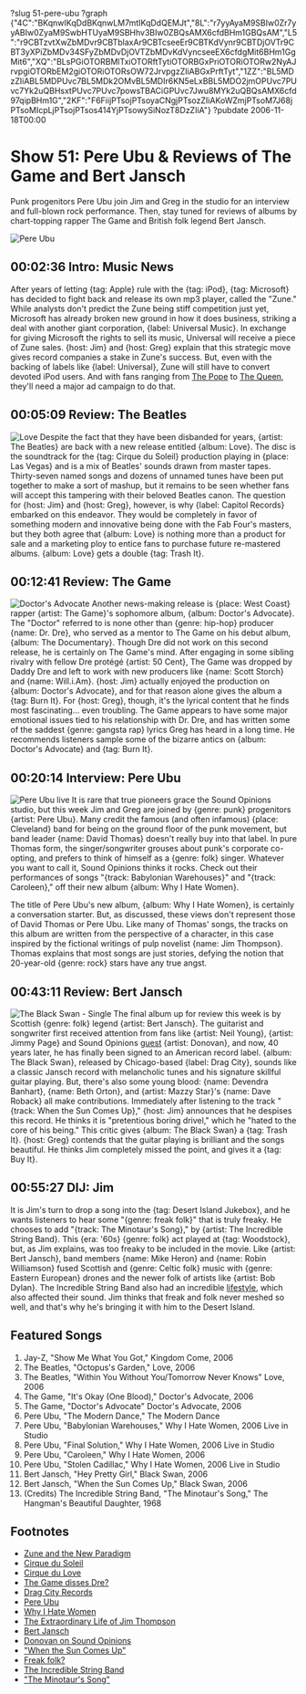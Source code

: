 ?slug 51-pere-ubu
?graph {"4C":"BKqnwIKqDdBKqnwLM7mtIKqDdQEMJt","8L":"r7yyAyaM9SBIw0Zr7yyABIw0ZyaM9SwbHTUyaM9SBHhv3BIw0ZBQsAMX6cfdBHm1GBQsAM","L5":"r9CBTzvtXwZbMDvr9CBTblaxAr9CBTcseeEr9CBTKdVynr9CBTDjOVTr9CBT3yXPiZbMDv34SFyZbMDvDjOVTZbMDvKdVyncseeEX6cfdgMit6BHm1GgMit6","XQ":"BLsPGiOTORBMlTxiOTORftTytiOTORBGxPriOTORiOTORw2NyAJrvpgiOTORbEM2giOTORiOTORsOW72JrvpgzZIiABGxPrftTyt","1ZZ":"BL5MDzZIiABL5MDPUvc7BL5MDk2OMvBL5MDIr6KN5eLxBBL5MDO2jmOPUvc7PUvc7Yk2uQBHsxtPUvc7PUvc7powsTBACiGPUvc7Jwu8MYk2uQBQsAMX6cfd97qipBHm1G","2KF":"F6FiijPTsojPTsoyaCNgjPTsozZIiAKoWZmjPTsoM7J68jPTsoMIcpLjPTsojPTsos414YjPTsowySiNozT8DzZIiA"}
?pubdate 2006-11-18T00:00

# Show 51: Pere Ubu & Reviews of The Game and Bert Jansch
Punk progenitors Pere Ubu join Jim and Greg in the studio for an interview and full-blown rock performance. Then, stay tuned for reviews of albums by chart-topping rapper The Game and British folk legend Bert Jansch.

![Pere Ubu](https://static.soundopinions.org/images/2006/pereubu.jpg)

## 00:02:36 Intro: Music News
After years of letting {tag: Apple} rule with the {tag: iPod}, {tag: Microsoft} has decided to fight back and release its own mp3 player, called the "Zune." While analysts don't predict the Zune being stiff competition just yet, Microsoft has already broken new ground in how it does business, striking a deal with another giant corporation, {label: Universal Music}. In exchange for giving Microsoft the rights to sell its music, Universal will receive a piece of Zune sales. {host: Jim} and {host: Greg} explain that this strategic move gives record companies a stake in Zune's success. But, even with the backing of labels like {label: Universal}, Zune will still have to convert devoted iPod users. And with fans ranging from [The Pope](http://www.theage.com.au/news/breaking/pope-benedict-gets-an-ipod/2006/03/05/1141493545217.html) to [The Queen](http://news.bbc.co.uk/cbbcnews/hi/newsid_4100000/newsid_4104900/4104922.stm), they'll need a major ad campaign to do that. 

## 00:05:09 Review: The Beatles
![Love](https://static.soundopinions.org/assets/51/8L0.jpg)
Despite the fact that they have been disbanded for years, {artist: The Beatles} are back with a new release entitled {album: Love}. The disc is the soundtrack for the {tag: Cirque du Soleil} production playing in {place: Las Vegas} and is a mix of Beatles' sounds drawn from master tapes. Thirty-seven named songs and dozens of unnamed tunes have been put together to make a sort of mashup, but it remains to be seen whether fans will accept this tampering with their beloved Beatles canon. The question for {host: Jim} and {host: Greg}, however, is why {label: Capitol Records} embarked on this endeavor. They would be completely in favor of something modern and innovative being done with the Fab Four's masters, but they both agree that {album: Love} is nothing more than a product for sale and a marketing ploy to entice fans to purchase future re-mastered albums. {album: Love} gets a double {tag: Trash It}.

## 00:12:41 Review: The Game
![Doctor's Advocate](https://static.soundopinions.org/assets/51/L50.jpg)
Another news-making release is {place: West Coast} rapper {artist: The Game}'s sophomore album, {album: Doctor's Advocate}. The "Doctor" referred to is none other than {genre: hip-hop} producer {name: Dr. Dre}, who served as a mentor to The Game on his debut album, {album: The Documentary}. Though Dre did not work on this second release, he is certainly on The Game's mind. After engaging in some sibling rivalry with fellow Dre protégé {artist: 50 Cent}, The Game was dropped by Daddy Dre and left to work with new producers like {name: Scott Storch} and {name: Will.i.Am}. {host: Jim} actually enjoyed the production on {album: Doctor's Advocate}, and for that reason alone gives the album a {tag: Burn It}. For {host: Greg}, though, it's the lyrical content that he finds most fascinating... even troubling. The Game appears to have some major emotional issues tied to his relationship with Dr. Dre, and has written some of the saddest {genre: gangsta rap} lyrics Greg has heard in a long time. He recommends listeners sample some of the bizarre antics on {album: Doctor's Advocate} and {tag: Burn It}.

## 00:20:14 Interview: Pere Ubu
![Pere Ubu live](https://static.soundopinions.org/images/2006/pereubu1.jpg)
It is rare that true pioneers grace the Sound Opinions studio, but this week Jim and Greg are joined by {genre: punk} progenitors {artist: Pere Ubu}. Many credit the famous (and often infamous) {place: Cleveland} band for being on the ground floor of the punk movement, but band leader {name: David Thomas} doesn't really buy into that label. In pure Thomas form, the singer/songwriter grouses about punk's corporate co-opting, and prefers to think of himself as a {genre: folk} singer. Whatever you want to call it, Sound Opinions thinks it rocks. Check out their performances of songs "{track: Babylonian Warehouses}" and "{track: Caroleen}," off their new album {album: Why I Hate Women}.

The title of Pere Ubu's new album, {album: Why I Hate Women}, is certainly a conversation starter. But, as discussed, these views don't represent those of David Thomas or Pere Ubu. Like many of Thomas' songs, the tracks on this album are written from the perspective of a character, in this case inspired by the fictional writings of pulp novelist {name: Jim Thompson}. Thomas explains that most songs are just stories, defying the notion that 20-year-old {genre: rock} stars have any true angst.

## 00:43:11 Review: Bert Jansch
![The Black Swan - Single](https://static.soundopinions.org/assets/51/1ZZ0.jpg)
The final album up for review this week is by Scottish {genre: folk} legend {artist: Bert Jansch}. The guitarist and songwriter first received attention from fans like {artist: Neil Young}, {artist: Jimmy Page} and Sound Opinions [guest](/show/7/) {artist: Donovan}, and now, 40 years later, he has finally been signed to an American record label. {album: The Black Swan}, released by Chicago-based {label: Drag City}, sounds like a classic Jansch record with melancholic tunes and his signature skillful guitar playing. But, there's also some young blood: {name: Devendra Banhart}, {name: Beth Orton}, and {artist: Mazzy Star}'s {name: Dave Roback} all make contributions. Immediately after listening to the track "{track: When the Sun Comes Up}," {host: Jim} announces that he despises this record. He thinks it is "pretentious boring drivel," which he "hated to the core of his being." This critic gives {album: The Black Swan} a {tag: Trash It}. {host: Greg} contends that the guitar playing is brilliant and the songs beautiful. He thinks Jim completely missed the point, and gives it a {tag: Buy It}.

## 00:55:27 DIJ: Jim
It is Jim's turn to drop a song into the {tag: Desert Island Jukebox}, and he wants listeners to hear some "{genre: freak folk}" that is truly freaky. He chooses to add "{track: The Minotaur's Song}," by {artist: The Incredible String Band}. This {era: '60s} {genre: folk} act played at {tag: Woodstock}, but, as Jim explains, was too freaky to be included in the movie. Like {artist: Bert Jansch}, band members {name: Mike Heron} and {name: Robin Williamson} fused Scottish and {genre: Celtic folk} music with {genre: Eastern European} drones and the newer folk of artists like {artist: Bob Dylan}. The Incredible String Band also had an incredible [lifestyle](http://en.wikipedia.org/wiki/Free_love), which also affected their sound. Jim thinks that freak and folk never meshed so well, and that's why he's bringing it with him to the Desert Island. 

## Featured Songs
1. Jay-Z, "Show Me What You Got," Kingdom Come, 2006
2. The Beatles, "Octopus's Garden," Love, 2006
3. The Beatles, "Within You Without You/Tomorrow Never Knows" Love, 2006
4. The Game, "It's Okay (One Blood)," Doctor's Advocate, 2006
5. The Game, "Doctor's Advocate" Doctor's Advocate, 2006
6. Pere Ubu, "The Modern Dance," The Modern Dance
7. Pere Ubu, "Babylonian Warehouses," Why I Hate Women, 2006 Live in Studio
8. Pere Ubu, "Final Solution," Why I Hate Women, 2006 Live in Studio
9. Pere Ubu, "Caroleen," Why I Hate Women, 2006
10. Pere Ubu, "Stolen Cadillac," Why I Hate Women, 2006 Live in Studio
11. Bert Jansch, "Hey Pretty Girl," Black Swan, 2006
12. Bert Jansch, "When the Sun Comes Up," Black Swan, 2006
13. (Credits) The Incredible String Band, "The Minotaur's Song," The Hangman's Beautiful Daughter, 1968

## Footnotes
- [Zune and the New Paradigm](http://opinion.latimes.com/bitplayer/2006/11/zune_and_the_ne.html)
- [Cirque du Soleil](http://www.cirquedusoleil.com/)
- [Cirque du Love](http://www.cirquedusoleil.com/en/shows/love/default.aspx)
- [The Game disses Dre?](http://www.xxlmag.com/news/bloggers/2006/08/game-to-diss-dr-dre/)
- [Drag City Records](http://www.dragcity.com/)
- [Pere Ubu](http://www.ubuprojex.com/)
- [Why I Hate Women](http://www.allmusic.com/album/why-i-hate-women-mw0000449411)
- [The Extraordinary Life of Jim Thompson](http://www.crimetime.co.uk/features/jimthompson.php)
- [Bert Jansch](http://en.wikipedia.org/wiki/Bert_Jansch)
- [Donovan on Sound Opinions](http://www.soundopinions.org/show/7/)
- ["When the Sun Comes Up"](https://www.youtube.com/watch?v=A0HWUow2Gj0)
- [Freak folk?](http://altmusic.about.com/od/genres/a/freak-folk.htm)
- [The Incredible String Band](http://www.allmusic.com/artist/the-incredible-string-band-mn0000099561)
- ["The Minotaur's Song"](https://www.youtube.com/watch?v=GSQrzHOtbPI)
